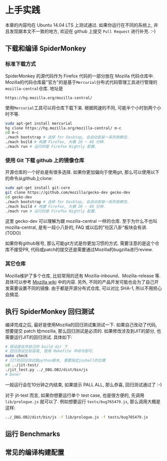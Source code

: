 # 上手实践

本章的内容均在 Ubuntu 14.04 LTS 上测试通过. 如果你运行在不同的系统上, 并且发现跟本文不一致的地方,
欢迎在 github 上提交 `Pull Request` 进行补充. :-)

## 下载和编译 SpiderMonkey

### 标准下载方式

SpiderMonkey 的源代码作为 Firefox 代码的一部分放在 Mozilla 代码仓库中.
Mozilla的代码仓库最"官方"的是基于`Mercurial`分布式代码管理工具进行管理的
`mozilla-central`仓库. 地址是

	https://hg.mozilla.org/mozilla-central/

使用`Mercurial`工具可以将仓库下载下来. 根据网速的不同, 可能半个小时到两个小时不等.

```bash
sudo apt-get install mercurial
hg clone https://hg.mozilla.org/mozilla-central/ m-c
cd m-c
./mach bootstrap # 选择 for Desktop, 会自动安装一系列依赖包.
./mach build # 构建 Firefox, 大概 20 ~ 40 分钟.
./mach run # 运行的是 Firefox Nightly 配置.
```

### 使用 Git 下载 github 上的镜像仓库

开源仓库的一个好处是有很多选择. 如果你更加偏向于使用git, 那么可以使用以下的命令从github上clone:

```bash
sudo apt-get install git-core
git clone https://github.com/mozilla/gecko-dev gecko-dev
cd gecko-dev
./mach bootstrap # 选择 for Desktop, 会自动安装一系列依赖包.
./mach build # 构建 Firefox, 大概 20 ~ 40 分钟.
./mach run # 运行的是 Firefox Nightly 配置.
```

这里 gecko-dev 可以理解为跟 mozilla-central 一样的仓库. 至于为什么不也叫 mozilla-central,
是有一段小八卦的, FAQ 或以后的"社区八卦"板块会有讲. (TODO)

如果你有github账号, 那么可能git方式是你更加习惯的方式. 需要注意的是这个仓库不接受PR,
代码或patch的提交还是需要通过Mozilla的bugzilla进行review.

### 其它仓库

Mozilla维护了多个仓库, 比较常用的还有 Mozilla-inbound、Mozilla-release 等. 具体可以参考
[Mozilla wiki](https://developer.mozilla.org/en-US/docs/Mozilla/Developer_guide/Source_Code/Mercurial)
中的内容.
另外, 不同的产品开发可能也会为了自己开发需要设置不同的镜像. 由于都是开源分布式仓库, 可以对比 SHA-1,
所以不用担心会搞混.

## 执行 SpiderMonkey 回归测试

编译完成之后, 最好是使用Mozilla的回归测试集测试一下. 如果自己改动了代码, 想要提交 patch
给mozilla, 那么回归测试是必须的. 如果修改涉及到JIT的部分, 也需要运行JIT的回归测试.
具体如下:

```bash
# 假设是在你自己的 build dir 下
# 回归测试比较容易, 使用 Makefile 中命令即可.
make check
# JIT的回归测试是python脚本, 需要指定jsshell的位置
cd ../jit-test/
./jit_test.py ../_DBG.OBJ/dist/bin/js
# Done!
```

一般运行会在10分钟之内结束, 如果提示 PALL ALL, 那么恭喜, 回归测试通过了 :-)

对于 jit-test 而言, 如果你想要运行单个 test case, 也是很方便的, 先调用`lib/prologue.js`
就可以了. 例如想要运行 `tests/bug765479.js`, 那么调用大概是这样:

```bash
../_DBG.OBJ/dist/bin/js -f lib/prologue.js -f tests/bug765479.js
```

## 运行 Benchmarks

## 常见的编译构建配置

